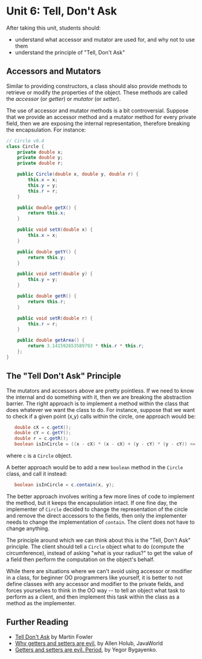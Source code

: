 # Unit 6: Tell, Don't Ask

After taking this unit, students should:

- understand what accessor and mutator are used for, and why not to use them
- understand the principle of "Tell, Don't Ask"

## Accessors and Mutators

Similar to providing constructors, a class should also provide methods to retrieve or modify the properties of the object.  These methods are called the _accessor_ (or _getter_) or _mutator_ (or _setter_).

The use of accessor and mutator methods is a bit controversial.   Suppose that we provide an accessor method and a mutator method for every private field, then we are exposing the internal representation, therefore breaking the encapsulation.  For instance:

```Java
// Circle v0.4
class Circle {
	private double x;
	private double y;
	private double r;

	public Circle(double x, double y, double r) {
		this.x = x;
		this.y = y;
		this.r = r;
	}

	public double getX() {
		return this.x;
	}

	public void setX(double x) {
		this.x = x;
	}

	public double getY() {
		return this.y;
	}

	public void setY(double y) {
		this.y = y;
	}

	public double getR() {
		return this.r;
	}

	public void setR(double r) {
		this.r = r;
	}

	public double getArea() {
		return 3.141592653589793 * this.r * this.r;
	};
}
```

## The "Tell Don't Ask" Principle

The mutators and accessors above are pretty pointless.  If we need to know the internal and do something with it, then we are breaking the abstraction barrier.  The right approach is to implement a method within the class that does whatever we want the class to do.   For instance, suppose that we want to check if a given point (x,y) calls within the circle, one approach would be:

```Java
   double cX = c.getX();
   double cY = c.getY();
   double r = c.getR();
   boolean isInCircle = ((x - cX) * (x - cX) + (y - cY) * (y - cY)) <= r * r;
```

where `c` is a `Circle` object.

A better approach would be to add a new `boolean` method in the `Circle` class, and call it instead:
```Java
   boolean isInCircle = c.contain(x, y);
```

The better approach involves writing a few more lines of code to implement the method, but it keeps the encapsulation intact.  If one fine day, the implementer of `Circle` decided to change the representation of the circle and remove the direct accessors to the fields, then only the implementer needs to change the implementation of `contain`.  The client does not have to change anything.  

The principle around which we can think about this is the "Tell, Don't Ask" principle.  The client should tell a `Circle` object what to do (compute the circumference), instead of asking "what is your radius?" to get the value of a field then perform the computation on the object's behalf.

While there are situations where we can't avoid using accessor or modifier in a class, for beginner OO programmers like yourself, it is better to not define classes with any accessor and modifier to the private fields, and forces yourselves to think in the OO way -- to tell an object what task to perform as a client, and then implement this task within the class as a method as the implementer.

## Further Reading

- [Tell Don't Ask](https://martinfowler.com/bliki/TellDontAsk.html) by Martin Fowler
- [Why getters and setters are evil](https://www.infoworld.com/article/2073723/why-getter-and-setter-methods-are-evil.html), by Allen Holub, JavaWorld
- [Getters and setters are evil. Period](https://www.yegor256.com/2014/09/16/getters-and-setters-are-evil.html), by Yegor Bygayenko.
